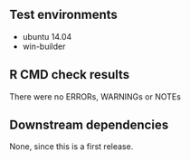 ## Test environments

- ubuntu 14.04
- win-builder

## R CMD check results
There were no ERRORs, WARNINGs or NOTEs

## Downstream dependencies
None, since this is a first release.